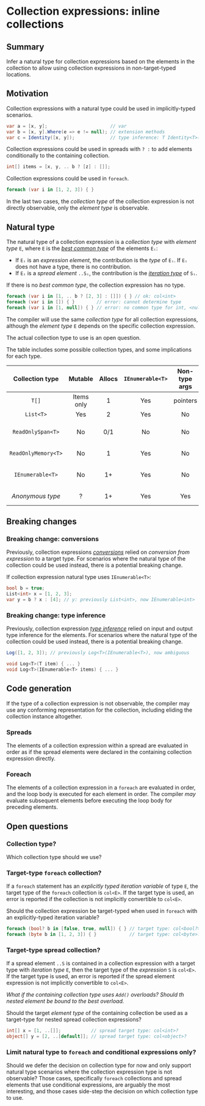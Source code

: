 # Collection expressions: inline collections

## Summary

Infer a natural type for collection expressions based on the elements in the collection to allow using collection expressions in non-target-typed locations.

## Motivation

Collection expressions with a natural type could be used in implicitly-typed scenarios.

```csharp
var a = [x, y];                       // var
var b = [x, y].Where(e => e != null); // extension methods
var c = Identity([x, y]);             // type inference: T Identity<T>(T)
```

Collection expressions could be used in spreads with `? :` to add elements conditionally to the containing collection.

```csharp
int[] items = [x, y, .. b ? [z] : []];
```

Collection expressions could be used in `foreach`.

```csharp
foreach (var i in [1, 2, 3]) { }
```

In the last two cases, the *collection type* of the collection expression is not directly observable, only the *element type* is observable.

## Natural type

The natural type of a collection expression is a *collection type* with *element type* `E`, where `E` is the [*best common type*](https://github.com/dotnet/csharpstandard/blob/standard-v6/standard/expressions.md#116315-finding-the-best-common-type-of-a-set-of-expressions) of the elements `Eᵢ`:
* If `Eᵢ` is an *expression element*, the contribution is the *type* of `Eᵢ`. If `Eᵢ` does not have a type, there is no contribution.
* If `Eᵢ` is a *spread element* `..Sᵢ`, the contribution is the [*iteration type*](https://github.com/dotnet/csharpstandard/blob/standard-v6/standard/statements.md#1295-the-foreach-statement) of `Sᵢ`.

If there is no *best common type*, the collection expression has no type.

```csharp
foreach (var i in [1, .. b ? [2, 3] : []]) { } // ok: col<int>
foreach (var i in []) { }        // error: cannot determine type
foreach (var i in [1, null]) { } // error: no common type for int, <null>
```

The compiler will use the same *collection type* for all collection expressions, although the *element type* `E` depends on the specific collection expression.

The actual collection type to use is an open question.

The table includes some possible collection types, and some implications for each type.

|Collection type|Mutable|Allocs|`IEnumerable<T>`|Non-type args|Async code|Notes|
|:---:|:---:|:---:|:---:|:---:|:---:|:---:|
|`T[]`|Items only|1|Yes|pointers|Yes| |
|`List<T>`|Yes|2|Yes|No|Yes| |
|`ReadOnlySpan<T>`|No|0/1|No|No|No|stack/heap allocated buffer|
|`ReadOnlyMemory<T>`|No|1|Yes|No|Yes|heap allocated buffer|
|`IEnumerable<T>`|No|1+|Yes|No|Yes|context-dependent implementation|
|*Anonymous type*|?|1+|Yes|Yes|Yes|compiler-generated type|

## Breaking changes

### Breaking change: conversions

Previously, collection expressions [*conversions*](https://github.com/dotnet/csharplang/blob/main/proposals/csharp-12.0/collection-expressions.md#conversions) relied on *conversion from expression* to a target type.
For scenarios where the natural type of the collection could be used instead, there is a potential breaking change.

If collection expression natural type uses `IEnumerable<T>`:
```csharp
bool b = true;
List<int> x = [1, 2, 3];
var y = b ? x : [4]; // y: previously List<int>, now IEnumerable<int>
```

### Breaking change: type inference

Previously, collection expression [*type inference*](https://github.com/dotnet/csharplang/blob/main/proposals/csharp-12.0/collection-expressions.md#type-inference) relied on input and output type inference for the elements.
For scenarios where the natural type of the collection could be used instead, there is a potential breaking change.

```csharp
Log([1, 2, 3]); // previously Log<T>(IEnumerable<T>), now ambiguous

void Log<T>(T item) { ... }
void Log<T>(IEnumerable<T> items) { ... }
```

## Code generation

If the type of a collection expression is not observable, the compiler may use any conforming representation for the collection, including eliding the collection instance altogether.

### Spreads

The elements of a collection expression within a spread are evaluated in order as if the spread elements were declared in the containing collection expression directly.

### Foreach

The elements of a collection expression in a `foreach` are evaluated in order, and the loop body is executed for each element in order. The compiler *may* evaluate subsequent elements before executing the loop body for preceding elements.

## Open questions

### Collection type?

Which collection type should we use?

### Target-type `foreach` collection?

If a `foreach` statement has an *explicitly typed iteration variable* of type `E`, the target type of the `foreach` collection is `col<E>`.
If the target type is used, an error is reported if the collection is not implicitly convertible to `col<E>`.

Should the collection expression be target-typed when used in `foreach` with an explicitly-typed iteration variable?
```csharp
foreach (bool? b in [false, true, null]) { } // target type: col<bool?>?
foreach (byte b in [1, 2, 3]) { }            // target type: col<byte>?
```

### Target-type spread collection?

If a spread element `..S` is contained in a collection expression with a target type with *iteration type* `E`, then the target type of the *expression* `S` is `col<E>`.
If the target type is used, an error is reported if the spread element expression is not implicitly convertible to `col<E>`.

*What if the containing collection type uses `Add()` overloads? Should th nested element be bound to the best overload.*

Should the target *element type* of the containing collection be used as a target-type for nested spread collection expressions?

```csharp
int[] x = [1, ..[]];           // spread target type: col<int>?
object[] y = [2, ..[default]]; // spread target type: col<object>?
```

### Limit natural type to `foreach` and conditional expressions only?

Should we defer the decision on collection type for now and only support natural type scenarios where the collection expression type is not observable? Those cases, specifically `foreach` collections and spread elements that use conditional expressions, are arguably the most interesting, and those cases side-step the decision on which collection type to use.